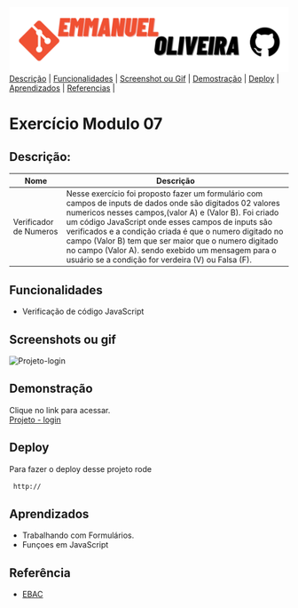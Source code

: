 ![banner-github](https://github.com/emmanuelmarcosdeoliveira/media-query/blob/main/imagens/manu-github.png)
[Descrição](#descrição) |
[Funcionalidades](#funcionalidades) |
[Screenshot ou Gif](#screenshots-ou-gif) |
[Demostração](n#demonstração) |
[Deploy](#deploy) |
[Aprendizados](#aprendizados) |
[Referencias](#referência) |

# Exercício Modulo 07

## Descrição:

| Nome                   | Descrição                                                                                                                                                                                                                                                                                                                                                                                                                                                |
| ---------------------- | -------------------------------------------------------------------------------------------------------------------------------------------------------------------------------------------------------------------------------------------------------------------------------------------------------------------------------------------------------------------------------------------------------------------------------------------------------- |
| Verificador de Numeros | Nesse exercício foi proposto fazer um formulário com campos de inputs de dados onde são digitados 02 valores numericos nesses campos,(valor A) e (Valor B). Foi criado um código JavaScript onde esses campos de inputs são verificados e a condição criada é que o numero digitado no campo (Valor B) tem que ser maior que o numero digitado no campo (Valor A). sendo exebido um mensagem para o usuário se a condição for verdeira (V) ou Falsa (F). |

## Funcionalidades

- Verificação de código JavaScript

## Screenshots ou gif

![Projeto-login](/)

## Demonstração

Clique no link para acessar. <br>
[Projeto - login ](http://www.projeto-login-liard.vercel.app/)

## Deploy

Para fazer o deploy desse projeto rode

```bash
 http://
```

## Aprendizados

- Trabalhando com Formulários.
- Funçoes em JavaScript

## Referência

- [EBAC](https://www.estudonauta.com/)
